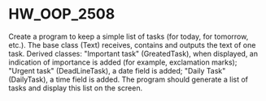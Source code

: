 # HW_OOP_2508
Create a program to keep a simple list of tasks (for today, for tomorrow, etc.).
The base class (Text) receives, contains and outputs the text of one task.
Derived classes:
"Important task" (GreatedTask), when displayed, an indication of importance is added (for example, exclamation marks);
"Urgent task" (DeadLineTask), a date field is added; "Daily Task" (DailyTask), a time field is added.
The program should generate a list of tasks and display this list on the screen.
